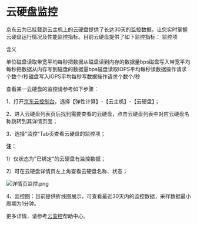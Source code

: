 # **云硬盘监控**

京东云为已挂载到云主机上的云硬盘提供了长达30天的监控数据，让您实时掌握云硬盘运行情况及性能监控指标。目前云硬盘提供了如下监控指标：
监控项

含义

单位磁盘读取带宽平均每秒把数据从磁盘读到内存的数据量bps磁盘写入带宽平均每秒把数据从内存写到磁盘的数据量bps磁盘读取IOPS平均每秒读数据操作请求个数个/秒磁盘写入IOPS平均每秒写数据操作请求个数个/秒

查看某一云硬盘的监控请参考如下步骤：

1、打开[京东云控制台](http://console.jdcloud.com/)，选择【弹性计算】-【云主机】-【云硬盘】；

2、进入云硬盘列表页后找到需要查看的云硬盘，点击云硬盘列表中对应云硬盘名称跳转到其详情页面；

3、选择"监控"Tab页查看云硬盘的监控项；

**注：**

1）仅状态为"已绑定"的云硬盘有监控数据；

2）可在云硬盘详情页左上角查看云硬盘名称、状态；

![详情页监控.png](https://img1.jcloudcs.com/cms/9535042a-07e3-468a-9d56-4c331500086920170823074235.png)

4、监控图：目前提供折线图展示，可查看最近30天内的监控数据，采样数据最小周期为1分钟。

更多详情，请参考[云监控](http://www.jdcloud.com/help/detail/94/isCateLog/1)帮助中心。